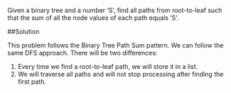 Given a binary tree and a number ‘S’,
find all paths from root-to-leaf such that the sum of all the node values of each path equals ‘S’.

##Solution

This problem follows the Binary Tree Path Sum pattern. We can follow the same DFS approach. There will be two differences:
1. Every time we find a root-to-leaf path, we will store it in a list.
2. We will traverse all paths and will not stop processing after finding the first path.
